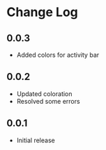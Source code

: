 # Change Log


## 0.0.3
- Added colors for activity bar


## 0.0.2
- Updated coloration
- Resolved some errors


## 0.0.1
- Initial release
